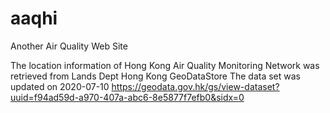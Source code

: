 # aaqhi
Another Air Quality Web Site

The location information of Hong Kong Air Quality Monitoring Network  was retrieved from  Lands Dept Hong Kong GeoDataStore
The data set was updated on 2020-07-10
https://geodata.gov.hk/gs/view-dataset?uuid=f94ad59d-a970-407a-abc6-8e5877f7efb0&sidx=0


